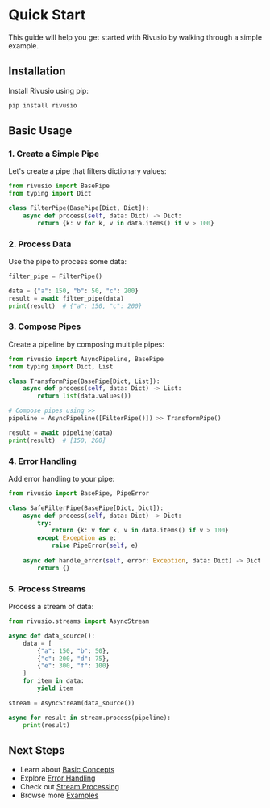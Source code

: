 # Quick Start

This guide will help you get started with Rivusio by walking through a simple example.

## Installation

Install Rivusio using pip:

```bash
pip install rivusio
```

## Basic Usage

### 1. Create a Simple Pipe

Let's create a pipe that filters dictionary values:

```python
from rivusio import BasePipe
from typing import Dict

class FilterPipe(BasePipe[Dict, Dict]):
    async def process(self, data: Dict) -> Dict:
        return {k: v for k, v in data.items() if v > 100}
```

### 2. Process Data

Use the pipe to process some data:

```python
filter_pipe = FilterPipe()

data = {"a": 150, "b": 50, "c": 200}
result = await filter_pipe(data)
print(result)  # {"a": 150, "c": 200}
```

### 3. Compose Pipes

Create a pipeline by composing multiple pipes:

```python
from rivusio import AsyncPipeline, BasePipe
from typing import Dict, List

class TransformPipe(BasePipe[Dict, List]):
    async def process(self, data: Dict) -> List:
        return list(data.values())

# Compose pipes using >>
pipeline = AsyncPipeline([FilterPipe()]) >> TransformPipe()

result = await pipeline(data)
print(result)  # [150, 200]
```

### 4. Error Handling

Add error handling to your pipe:

```python
from rivusio import BasePipe, PipeError

class SafeFilterPipe(BasePipe[Dict, Dict]):
    async def process(self, data: Dict) -> Dict:
        try:
            return {k: v for k, v in data.items() if v > 100}
        except Exception as e:
            raise PipeError(self, e)
            
    async def handle_error(self, error: Exception, data: Dict) -> Dict:
        return {}
```

### 5. Process Streams

Process a stream of data:

```python
from rivusio.streams import AsyncStream

async def data_source():
    data = [
        {"a": 150, "b": 50},
        {"c": 200, "d": 75},
        {"e": 300, "f": 100}
    ]
    for item in data:
        yield item

stream = AsyncStream(data_source())

async for result in stream.process(pipeline):
    print(result)
```

## Next Steps

- Learn about [Basic Concepts](concepts.md)
- Explore [Error Handling](../user-guide/error-handling.md)
- Check out [Stream Processing](../user-guide/streams.md)
- Browse more [Examples](../examples/basic-transformation.md)
